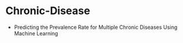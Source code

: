# Chronic-Disease
- Predicting the Prevalence Rate for Multiple Chronic Diseases Using Machine Learning

